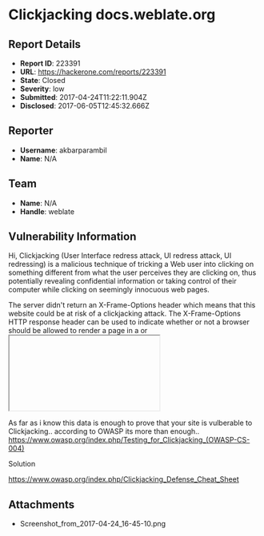 # Clickjacking docs.weblate.org

## Report Details
- **Report ID**: 223391
- **URL**: https://hackerone.com/reports/223391
- **State**: Closed
- **Severity**: low
- **Submitted**: 2017-04-24T11:22:11.904Z
- **Disclosed**: 2017-06-05T12:45:32.666Z

## Reporter
- **Username**: akbarparambil
- **Name**: N/A

## Team
- **Name**: N/A
- **Handle**: weblate

## Vulnerability Information
Hi,
Clickjacking (User Interface redress attack, UI redress attack, UI redressing) is a malicious technique of tricking a Web user into clicking on something different from what the user perceives they are clicking on, thus potentially revealing confidential information or taking control of their computer while clicking on seemingly innocuous web pages.

The server didn't return an X-Frame-Options header which means that this website could be at risk of a clickjacking attack. The X-Frame-Options HTTP response header can be used to indicate whether or not a browser should be allowed to render a page in a <frame> or <iframe>. Sites can use this to avoid clickjacking attacks, by ensuring that their content is not embedded into other sites.

This vulnerability affects Web Server.

POC

Here are th steps to reproduce the vulnerability

1.save the below file as anything.html and run it u can see its vulnerable to clickjacking

<html>
   <head>
     <title>Clickjack test page</title>
   </head>
   <body>
     <p>Website is vulnerable to clickjacking!</p>
     <iframe src="http://docs.weblate.org" width="500" height="500"></iframe>
   </body>
</html>

As far as i know this data is enough to prove that your site is vulberable to Clickjacking..
according to OWASP its more than enough..
https://www.owasp.org/index.php/Testing_for_Clickjacking_(OWASP-CS-004)

Solution

https://www.owasp.org/index.php/Clickjacking_Defense_Cheat_Sheet



## Attachments
- Screenshot_from_2017-04-24_16-45-10.png
